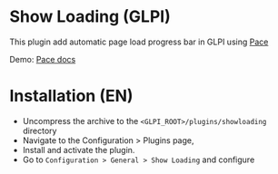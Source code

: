 # Show Loading (GLPI)
This plugin add automatic page load progress bar in GLPI using [Pace](http://github.hubspot.com/pace/)

Demo: [Pace docs](http://github.hubspot.com/pace/docs/welcome/)

# Installation (EN)
 * Uncompress the archive to the `<GLPI_ROOT>/plugins/showloading` directory
 * Navigate to the Configuration > Plugins page,
 * Install and activate the plugin.
 * Go to `Configuration > General > Show Loading` and configure
